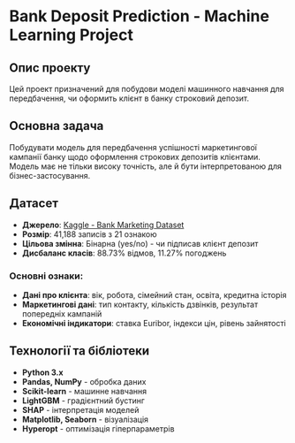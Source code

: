 # Bank Deposit Prediction - Machine Learning Project

## Опис проекту

Цей проект призначений для побудови моделі машинного навчання для передбачення, чи оформить клієнт в банку строковий депозит.

## Основна задача

Побудувати модель для передбачення успішності маркетингової кампанії банку щодо оформлення строкових депозитів клієнтами. Модель має не тільки високу точність, але й бути інтерпретованою для бізнес-застосування.

## Датасет

- **Джерело**: [Kaggle - Bank Marketing Dataset](https://www.kaggle.com/datasets/sahistapatel96/bankadditionalfullcsv)
- **Розмір**: 41,188 записів з 21 ознакою
- **Цільова змінна**: Бінарна (yes/no) - чи підписав клієнт депозит
- **Дисбаланс класів**: 88.73% відмов, 11.27% погоджень

### Основні ознаки:
- **Дані про клієнта**: вік, робота, сімейний стан, освіта, кредитна історія
- **Маркетингові дані**: тип контакту, кількість дзвінків, результат попередніх кампаній
- **Економічні індикатори**: ставка Euribor, індекси цін, рівень зайнятості

## Технології та бібліотеки

- **Python 3.x**
- **Pandas, NumPy** - обробка даних
- **Scikit-learn** - машинне навчання
- **LightGBM** - градієнтний бустинг
- **SHAP** - інтерпретація моделей
- **Matplotlib, Seaborn** - візуалізація
- **Hyperopt** - оптимізація гіперпараметрів
